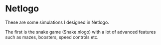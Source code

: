 # Netlogo

These are some simulations I designed in Netlogo.

The first is the snake game (Snake.nlogo) with a lot of advanced features such as mazes, boosters, speed controls etc.
